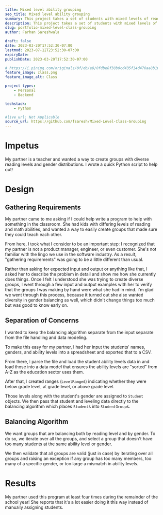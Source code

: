 ```yaml
---
title: Mixed level ability grouping
seo_title: Mixed level ability grouping
summary: This project takes a set of students with mixed levels of reading or math abilities and creates groups of diverse ability levels.
description: This project takes a set of students with mixed levels of reading or math abilities and creates groups of diverse ability levels.
slug: portfolio-mixed-level-class-grouping
author: Farhan Sareshwala

draft: false
date: 2023-03-20T17:52:30-07:00
lastmod: 2023-07-12T23:52:30-07:00
expiryDate: 
publishDate: 2023-03-20T17:52:30-07:00

# https://i.pinimg.com/originals/0f/db/e8/0fdbe8f38b0cd435f14d470aa8b16b20.png
feature_image: class.png
feature_image_alt: Class

project types: 
    - Personal
    - Backend

techstack:
    - Python

#live_url: Not Applicable
source_url: https://github.com/fsaresh/Mixed-Level-Class-Grouping
---
```


# Impetus
My partner is a teacher and wanted a way to create groups with diverse reading levels and gender distributions. I wrote a quick Python script to help out! 

# Design
## Gathering Requirements
My partner came to me asking if I could help write a program to help with something in the classroom. She had kids with differing levels of reading and math abilities, and wanted a way to easily create groups that made sure they could teach each other.

From here, I took what I consider to be an important step: I recognized that my partner is not a product manager, engineer, or even customer. She's not familiar with the lingo we use in the software industry. As a result, "gathering requirements" was going to be a little different than usual.

Rather than asking for expected input and output or anything like that, I asked her to describe the problem in detail and show me how she currently does things. Once I felt I understood she was trying to create diverse groups, I went through a few input and output examples with her to verify that the groups I was making by hand were what she had in mind. I'm glad we went through this process, because it turned out she also wanted diversity in gender balancing as well, which didn't change things too much but was good to know early on.

## Separation of Concerns
I wanted to keep the balancing algorithm separate from the input separate from the file handling and data modeling. 

To make this easy for my partner, I had her input the students' names, genders, and ability levels into a spreadsheet and exported that to a CSV. 

From there, I parse the file and load the student ability levels data in and load those into a data model that ensures the ability levels are "sorted" from A-Z as the education sector uses them. 

After that, I created ranges (`LevelRange`s) indicating whether they were below grade level, at grade level, or above grade level. 

Those levels along with the student's gender are assigned to `Student` objects. We then pass that student and leveling data directly to the balancing algorithm which places `Student`s into `StudentGroup`s.

## Balancing Algorithm
We want groups that are balancing both by reading level and by gender. To do so, we iterate over all the groups, and select a group that doesn't have too many students at the same ability level or gender.

We then validate that all groups are valid (just in case) by iterating over all groups and raising an exception if any group has too many members, too many of a specific gender, or too large a mismatch in ability levels.

# Results
My partner used this program at least four times during the remainder of the school year! She reports that it's a lot easier doing it this way instead of manually assigning students.